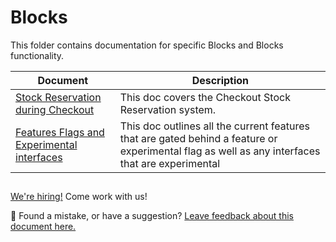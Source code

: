# Blocks

This folder contains documentation for specific Blocks and Blocks functionality.

| Document                                                                                   | Description                                                                                                                                     |
| ------------------------------------------------------------------------------------------ | ----------------------------------------------------------------------------------------------------------------------------------------------- |
| [Stock Reservation during Checkout](stock-reservation.md)                                  | This doc covers the Checkout Stock Reservation system.                                                                                          |
| [Features Flags and Experimental interfaces](feature-flags-and-experimental-interfaces.md) | This doc outlines all the current features that are gated behind a feature or experimental flag as well as any interfaces that are experimental |

## <!-- FEEDBACK -->

[We're hiring!](https://woocommerce.com/careers/) Come work with us!

🐞 Found a mistake, or have a suggestion? [Leave feedback about this document here.](https://github.com/woocommerce/woocommerce-gutenberg-products-block/issues/new?assignees=&labels=type%3A+documentation&template=--doc-feedback.md&title=Feedback%20on%20./docs/blocks/README.md)

<!-- /FEEDBACK -->
